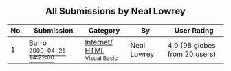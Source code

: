 ﻿<div align="center">

## All Submissions by Neal Lowrey

</div>

No.  | Submission | Category | By   | User Rating
---- | ---------- | -------- | ---- | -----------
1 | [Burro<br /><sup>2000-04-25 14:22:00</sup>](https://github.com/Planet-Source-Code/neal-lowrey-burro__1-7572) | [Internet/ HTML<br /><sup>Visual Basic</sup>](../ByCategory/internet-html__1-34.md) | Neal Lowrey | 4.9 (98 globes from 20 users)
